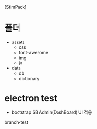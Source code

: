 [StimPack]

# 폴더
 - assets
	- css
 	- font-awesome
 	- img
 	- js
 - data
 	- db
 	- dictionary

# electron test
- bootstrap SB Admin(DashBoard) UI 적용



branch-test
